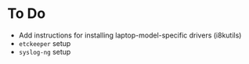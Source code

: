 # To Do

- Add instructions for installing laptop-model-specific drivers (i8kutils)
- `etckeeper` setup
- `syslog-ng` setup
